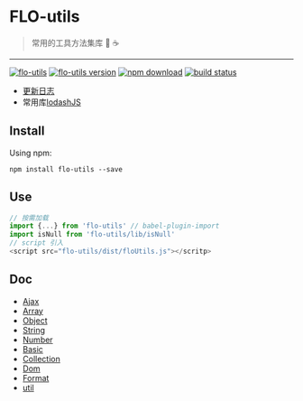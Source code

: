 # FLO-utils

> 常用的工具方法集库 🚀 ☕

---

[![flo-utils][flo-utils-img]][flo-utils-url] [![flo-utils version][npm-img]][npm-url] [![npm download][download-img]][download-url] [![build status][travis-img]][travis-url]

[flo-utils-url]: https://github.com/FireLeafone/FL-utils
[flo-utils-img]: https://img.shields.io/badge/flo--utils-coding-green.svg
[npm-url]: https://www.npmjs.com/package/flo-utils
[npm-img]: https://img.shields.io/npm/v/flo-utils.svg
[download-url]: https://www.npmjs.com/package/flo-utils
[download-img]: https://img.shields.io/npm/dm/flo-utils.svg
[travis-url]: https://travis-ci.org/FireLeafone/FL-utils
[travis-img]: https://travis-ci.org/FireLeafone/FL-utils.svg?branch=master

- [更新日志](./CHANGELOG.md)
- 常用库[lodashJS](https://www.lodashjs.com/)

## Install

Using npm:

```npm
npm install flo-utils --save
```

## Use

```js
// 按需加载
import {...} from 'flo-utils' // babel-plugin-import
import isNull from 'flo-utils/lib/isNull'
// script 引入
<script src="flo-utils/dist/floUtils.js"></scritp>
```

## Doc

- [Ajax](./docs/ajax.md)
- [Array](./docs/array.md)
- [Object](./docs/object.md)
- [String](./docs/string.md)
- [Number](./docs/number.md)
- [Basic](./docs/basic.md)
- [Collection](./docs/collection.md)
- [Dom](./docs/dom.md)
- [Format](./docs/format.md)
- [util](./docs/util.md)
